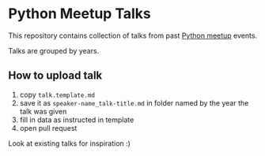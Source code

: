# Python Meetup Talks

This repository contains collection of talks from past [Python meetup](https://www.meetup.com/Python-Hrvatska/) events.

Talks are grouped by years.

## How to upload talk

1. copy `talk.template.md`
2. save it as `speaker-name_talk-title.md` in folder named by the year the talk was given
3. fill in data as instructed in template
4. open pull request

Look at existing talks for inspiration :)
